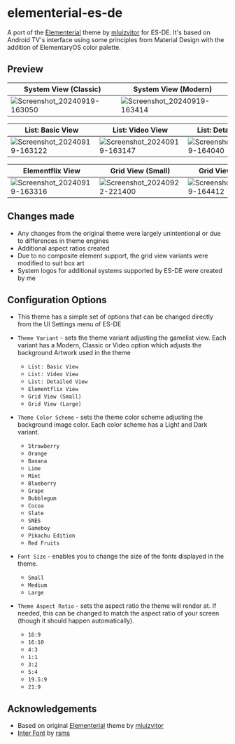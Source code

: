 # elementerial-es-de
A port of the [Elementerial](https://github.com/mluizvitor/es-theme-elementerial) theme by [mluizvitor](https://github.com/mluizvitor/es-theme-elementerial/commits?author=mluizvitor) for ES-DE. It's based on Android TV's interface using some principles from Material Design with the addition of ElementaryOS color palette.

## **Preview**
| System View (Classic) | System View (Modern) | 
|----|----|
| ![Screenshot_20240919-163050](https://github.com/user-attachments/assets/53e949cb-d897-4545-820b-2d79a02fbd5a) | ![Screenshot_20240919-163414](https://github.com/user-attachments/assets/4ae8b136-dd5e-42fe-aa79-9fbe39bd84dd) |

| List: Basic View | List: Video View | List: Detailed View |
|----|----|----|
| ![Screenshot_20240919-163122](https://github.com/user-attachments/assets/96169a01-c88b-4f7d-b170-e2abbf40540e) | ![Screenshot_20240919-163147](https://github.com/user-attachments/assets/9d02858f-5444-4167-9ee8-97cafe904b7d) | ![Screenshot_20240919-164040](https://github.com/user-attachments/assets/0a716055-46ea-403d-9c83-ecc2cfdc630f) |

| Elementflix View | Grid View (Small) | Grid View (Large) |
|----|----|----|
| ![Screenshot_20240919-163316](https://github.com/user-attachments/assets/db111aab-a1e3-4bbc-905c-265eef1f0609) | ![Screenshot_20240922-221400](https://github.com/user-attachments/assets/e373f38b-dc2c-4cf5-a3fe-a714101d7eb7) | ![Screenshot_20240919-164412](https://github.com/user-attachments/assets/dca398ea-1919-404c-822c-effe2b037490) |

## **Changes made**
- Any changes from the original theme were largely unintentional or due to differences in theme engines
- Additional aspect ratios created
- Due to no composite element support, the grid view variants were modified to suit box art
- System logos for additional systems supported by ES-DE were created by me 

## **Configuration Options**

- This theme has a simple set of options that can be changed directly from the UI Settings menu of ES-DE
  
- `Theme Variant` - sets the theme variant adjusting the gamelist view. Each variant has a Modern, Classic or Video option which adjusts the background Artwork used in the theme
   - `List: Basic View`
   - `List: Video View`
   - `List: Detailed View`
   - `Elementflix View`
   - `Grid View (Small)`
   - `Grid View (Large)`

 - `Theme Color Scheme` - sets the theme color scheme adjusting the background image color. Each color scheme has a Light and Dark variant.
   - `Strawberry`
   - `Orange`
   - `Banana`
   - `Lime`
   - `Mint`
   - `Blueberry`
   - `Grape`
   - `Bubblegum`
   - `Cocoa`
   - `Slate`
   - `SNES`
   - `Gameboy`
   - `Pikachu Edition`
   - `Red Fruits`
     
- `Font Size` - enables you to change the size of the fonts displayed in the theme.
   - `Small`
   - `Medium`
   - `Large`
     
- `Theme Aspect Ratio` - sets the aspect ratio the theme will render at. If needed, this can be changed to match the aspect ratio of your screen (though it should happen automatically).
   - `16:9`
   - `16:10`
   - `4:3`
   - `1:1`
   - `3:2`
   - `5:4`
   - `19.5:9`
   - `21:9`

## **Acknowledgements**
- Based on original [Elementerial](https://github.com/mluizvitor/es-theme-elementerial) theme by [mluizvitor](https://github.com/mluizvitor/es-theme-elementerial/commits?author=mluizvitor)
- [Inter Font](https://github.com/rsms/inter) by [rsms](https://github.com/rsms)
